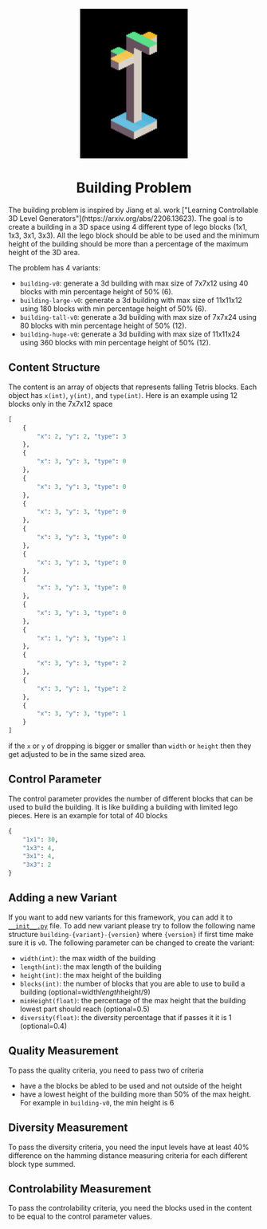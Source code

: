 <p align="center">
	<img height="300px" src="../../../images/building/example.png"/>
</p>
<h1 align="center">
Building Problem
</h1>
The building problem is inspired by Jiang et al. work ["Learning Controllable 3D Level Generators"](https://arxiv.org/abs/2206.13623). The goal is to create a building in a 3D space using 4 different type of lego blocks (1x1, 1x3, 3x1, 3x3). All the lego block should be able to be used and the minimum height of the building should be more than a percentage of the maximum height of the 3D area.

The problem has 4 variants:
- `building-v0`: generate a 3d building with max size of 7x7x12 using 40 blocks with min percentage height of 50% (6).
- `building-large-v0`: generate a 3d building with max size of 11x11x12 using 180 blocks with min percentage height of 50% (6).
- `building-tall-v0`: generate a 3d building with max size of 7x7x24 using 80 blocks with min percentage height of 50% (12).
- `building-huge-v0`: generate a 3d building with max size of 11x11x24 using 360 blocks with min percentage height of 50% (12).

## Content Structure
The content is an array of objects that represents falling Tetris blocks. Each object has `x(int)`, `y(int)`, and `type(int)`. Here is an example using 12 blocks only in the 7x7x12 space
```python
[
    {
        "x": 2, "y": 2, "type": 3
    },
    {
        "x": 3, "y": 3, "type": 0
    },
    {
        "x": 3, "y": 3, "type": 0
    },
    {
        "x": 3, "y": 3, "type": 0
    },
    {
        "x": 3, "y": 3, "type": 0
    },
    {
        "x": 3, "y": 3, "type": 0
    },
    {
        "x": 3, "y": 3, "type": 0
    },
    {
        "x": 3, "y": 3, "type": 0
    },
    {
        "x": 1, "y": 3, "type": 1
    },
    {
        "x": 3, "y": 3, "type": 2
    },
    {
        "x": 3, "y": 1, "type": 2
    },
    {
        "x": 3, "y": 3, "type": 1
    }
]
```
if the `x` or `y` of dropping is bigger or smaller than `width` or `height` then they get adjusted to be in the same sized area.

## Control Parameter
The control parameter provides the number of different blocks that can be used to build the building. It is like building a building with limited lego pieces. Here is an example for total of 40 blocks
```python
{
    "1x1": 30,
    "1x3": 4,
    "3x1": 4,
    "3x3": 2
}
```

## Adding a new Variant
If you want to add new variants for this framework, you can add it to [`__init__.py`](https://github.com/amidos2006/pcg_benchmark/blob/main/pcg_benchmark/probs/building/__init__.py) file. To add new variant please try to follow the following name structure `building-{variant}-{version}` where `{version}` if first time make sure it is `v0`. The following parameter can be changed to create the variant:
- `width(int)`: the max width of the building
- `length(int)`: the max length of the building
- `height(int)`: the max height of the building
- `blocks(int)`: the number of blocks that you are able to use to build a building (optional=width*length*height/9)
- `minHeight(float)`: the percentage of the max height that the building lowest part should reach (optional=0.5)
- `diversity(float)`: the diversity percentage that if passes it it is 1 (optional=0.4)

## Quality Measurement
To pass the quality criteria, you need to pass two of criteria
- have a the blocks be abled to be used and not outside of the height
- have a lowest height of the building more than 50% of the max height. For example in `building-v0`, the min height is 6

## Diversity Measurement
To pass the diversity criteria, you need the input levels have at least 40% difference on the hamming distance measuring criteria for each different block type summed.

## Controlability Measurement
To pass the controlability criteria, you need the blocks used in the content to be equal to the control parameter values.